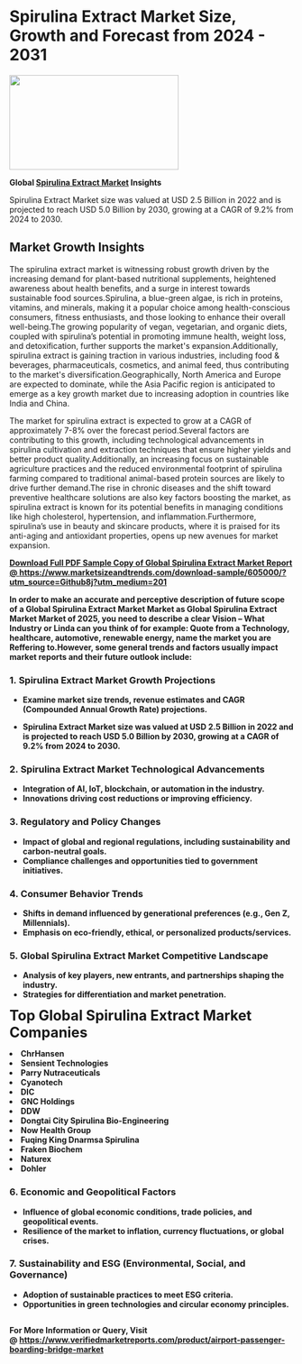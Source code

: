 <H1>Spirulina Extract Market Size, Growth and Forecast from 2024 - 2031</H1><img class="aligncenter size-medium wp-image-584254" src="https://thirdeyenews.in/wp-content/uploads/2024/09/Global-Market-Research-300x168.jpeg" alt="" width="300" height="168" /><p><strong>Global&nbsp;<a href="https://www.marketsizeandtrends.com/download-sample/605000/?utm_source=Github8j?utm_medium=201">Spirulina Extract Market</a> Insights</strong></p><p>Spirulina Extract Market size was valued at USD 2.5 Billion in 2022 and is projected to reach USD 5.0 Billion by 2030, growing at a CAGR of 9.2% from 2024 to 2030.</p><p><h2>Market Growth Insights</h2> <p>The spirulina extract market is witnessing robust growth driven by the increasing demand for plant-based nutritional supplements, heightened awareness about health benefits, and a surge in interest towards sustainable food sources.Spirulina, a blue-green algae, is rich in proteins, vitamins, and minerals, making it a popular choice among health-conscious consumers, fitness enthusiasts, and those looking to enhance their overall well-being.The growing popularity of vegan, vegetarian, and organic diets, coupled with spirulina’s potential in promoting immune health, weight loss, and detoxification, further supports the market's expansion.Additionally, spirulina extract is gaining traction in various industries, including food & beverages, pharmaceuticals, cosmetics, and animal feed, thus contributing to the market's diversification.Geographically, North America and Europe are expected to dominate, while the Asia Pacific region is anticipated to emerge as a key growth market due to increasing adoption in countries like India and China.</p> <p><strong><a href="#"></a></strong></p> <p>The market for spirulina extract is expected to grow at a CAGR of approximately 7-8% over the forecast period.Several factors are contributing to this growth, including technological advancements in spirulina cultivation and extraction techniques that ensure higher yields and better product quality.Additionally, an increasing focus on sustainable agriculture practices and the reduced environmental footprint of spirulina farming compared to traditional animal-based protein sources are likely to drive further demand.The rise in chronic diseases and the shift toward preventive healthcare solutions are also key factors boosting the market, as spirulina extract is known for its potential benefits in managing conditions like high cholesterol, hypertension, and inflammation.Furthermore, spirulina’s use in beauty and skincare products, where it is praised for its anti-aging and antioxidant properties, opens up new avenues for market expansion.<p><strong><a href="#"></p><p><span class=""><strong>Download Full PDF Sample Copy of Global Spirulina Extract Market Report</strong> @ <a href="https://www.marketsizeandtrends.com/download-sample/605000/?utm_source=Github8j?utm_medium=201" target="_blank">https://www.marketsizeandtrends.com/download-sample/605000/?utm_source=Github8j?utm_medium=201</a></span></p><p>In order to make an accurate and perceptive description of future scope of a Global&nbsp;Spirulina Extract Market Market as Global&nbsp;Spirulina Extract Market Market of 2025, you need to describe a clear Vision &ndash; What Industry or Linda can you think of for example: Quote from a Technology, healthcare, automotive, renewable energy, name the market you are Reffering to.However, some general trends and factors usually impact market reports and their future outlook include:</p><h3>1.&nbsp;<strong>Spirulina Extract Market Growth Projections</strong></h3><ul><li>Examine market size trends, revenue estimates and CAGR (Compounded Annual Growth Rate) projections.</li><li><p>Spirulina Extract Market size was valued at USD 2.5 Billion in 2022 and is projected to reach USD 5.0 Billion by 2030, growing at a CAGR of 9.2% from 2024 to 2030.</p></li></ul><h3>2.&nbsp;<strong>Spirulina Extract Market Technological Advancements</strong></h3><ul><li>Integration of AI, IoT, blockchain, or automation in the industry.</li><li>Innovations driving cost reductions or improving efficiency.</li></ul><h3>3.&nbsp;<strong>Regulatory and Policy Changes</strong></h3><ul><li>Impact of global and regional regulations, including sustainability and carbon-neutral goals.</li><li>Compliance challenges and opportunities tied to government initiatives.</li></ul><h3>4.&nbsp;<strong>Consumer Behavior Trends</strong></h3><ul><li>Shifts in demand influenced by generational preferences (e.g., Gen Z, Millennials).</li><li>Emphasis on eco-friendly, ethical, or personalized products/services.</li></ul><h3>5.&nbsp;<strong>Global Spirulina Extract Market Competitive Landscape</strong></h3><ul><li>Analysis of key players, new entrants, and partnerships shaping the industry.</li><li>Strategies for differentiation and market penetration.</li></ul><p data-pm-slice="1 1 []"><span style="color: inherit; font-family: inherit; font-size: 25px;">Top Global Spirulina Extract Market Companies</span></p><div class="" data-test-id=""><p><li>ChrHansen</li><li> Sensient Technologies</li><li> Parry Nutraceuticals</li><li> Cyanotech</li><li> DIC</li><li> GNC Holdings</li><li> DDW</li><li> Dongtai City Spirulina Bio-Engineering</li><li> Now Health Group</li><li> Fuqing King Dnarmsa Spirulina</li><li> Fraken Biochem</li><li> Naturex</li><li> Dohler</li></p></div><h3>6.&nbsp;<strong>Economic and Geopolitical Factors</strong></h3><ul><li>Influence of global economic conditions, trade policies, and geopolitical events.</li><li>Resilience of the market to inflation, currency fluctuations, or global crises.</li></ul><h3>7.&nbsp;<strong>Sustainability and ESG (Environmental, Social, and Governance)</strong></h3><ul><li>Adoption of sustainable practices to meet ESG criteria.</li><li>Opportunities in green technologies and circular economy principles.</li></ul><h2><strong style="font-size: 14px;">For More Information or Query, Visit @&nbsp;</strong><a style="background-color: #ffffff; font-size: 14px;" href="https://www.marketsizeandtrends.com/report/spirulina-extract-market/" target="_blank">https://www.verifiedmarketreports.com/product/airport-passenger-boarding-bridge-market</a></h2>